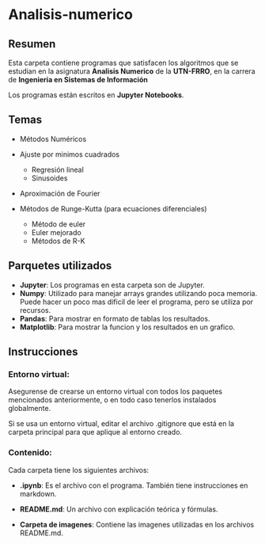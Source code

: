 # Analisis-numerico

## Resumen
Esta carpeta contiene programas que satisfacen los algoritmos que se estudian en la asignatura **Analisis Numerico** de la **UTN-FRRO**, en la carrera de **Ingenieria en Sistemas de Información**

Los programas están escritos en **Jupyter Notebooks**.
## Temas
* Métodos Numéricos

* Ajuste por minimos cuadrados

    * Regresión lineal
    * Sinusoides

* Aproximación de Fourier

* Métodos de Runge-Kutta (para ecuaciones diferenciales)
    * Método de euler
    * Euler mejorado
    * Métodos de R-K

## Parquetes utilizados
* **Jupyter**: Los programas en esta carpeta son de Jupyter.
* **Numpy**: Utilizado para manejar arrays grandes utilizando poca memoria. Puede hacer un poco mas dificil de leer el programa, pero se utiliza por recursos.
* **Pandas**: Para mostrar en formato de tablas los resultados.
* **Matplotlib**: Para mostrar la funcion y los resultados en un grafico.

## Instrucciones

### Entorno virtual:
Asegurense de crearse un entorno virtual con todos los paquetes mencionados anteriormente, o en todo caso tenerlos instalados globalmente.

Si se usa un entorno virtual, editar el archivo .gitignore que está en la carpeta principal para que aplique al entorno creado.

### Contenido:
Cada carpeta tiene los siguientes archivos:

* **.ipynb**: Es el archivo con el programa. También tiene instrucciones en markdown.

* **README.md**: Un archivo con explicación teórica y fórmulas.

* **Carpeta de imagenes**: Contiene las imagenes utilizadas en los archivos README.md.
